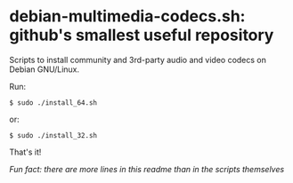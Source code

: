 debian-multimedia-codecs.sh: github's smallest useful repository
================================================================

Scripts to install community and 3rd-party audio and video codecs on Debian GNU/Linux.

Run:

    $ sudo ./install_64.sh

or:

    $ sudo ./install_32.sh

That's it!

*Fun fact: there are more lines in this readme than in the scripts themselves*
